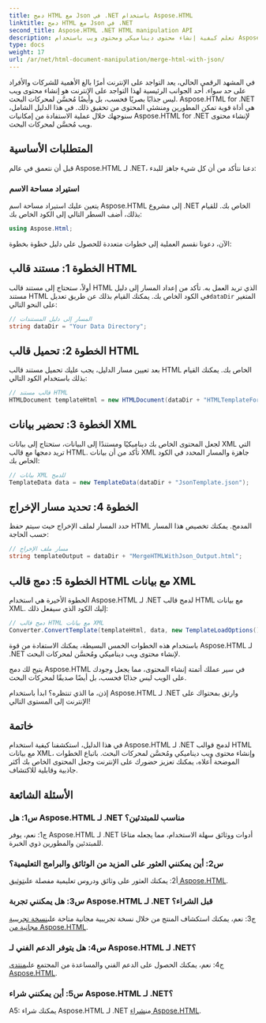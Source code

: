 ```yaml
---
title: دمج HTML مع Json في .NET باستخدام Aspose.HTML
linktitle: دمج HTML مع Json في .NET
second_title: Aspose.HTML .NET HTML manipulation API
description: تعلم كيفية إنشاء محتوى ديناميكي ومحتوى ويب باستخدام Aspose.HTML لـ .NET. قم بتعزيز حضورك على الإنترنت وإشراك جمهورك.
type: docs
weight: 17
url: /ar/net/html-document-manipulation/merge-html-with-json/
---
```


في المشهد الرقمي الحالي، يعد التواجد على الإنترنت أمرًا بالغ الأهمية للشركات والأفراد على حد سواء. أحد الجوانب الرئيسية لهذا التواجد على الإنترنت هو إنشاء محتوى ويب ليس جذابًا بصريًا فحسب، بل وأيضًا مُحسَّن لمحركات البحث. Aspose.HTML for .NET هي أداة قوية تمكن المطورين ومنشئي المحتوى من تحقيق ذلك. في هذا الدليل الشامل، سنوجهك خلال عملية الاستفادة من إمكانيات Aspose.HTML for .NET لإنشاء محتوى ويب مُحسَّن لمحركات البحث. 

## المتطلبات الأساسية

قبل أن نتعمق في عالم Aspose.HTML لـ .NET، دعنا نتأكد من أن كل شيء جاهز للبدء:

### استيراد مساحة الاسم

يتعين عليك استيراد مساحة اسم Aspose.HTML إلى مشروع .NET الخاص بك. للقيام بذلك، أضف السطر التالي إلى الكود الخاص بك:

```csharp
using Aspose.Html;
```

الآن، دعونا نقسم العملية إلى خطوات متعددة للحصول على دليل خطوة بخطوة:

## الخطوة 1: مستند قالب HTML

 أولاً، ستحتاج إلى مستند قالب HTML الذي تريد العمل به. تأكد من إعداد المسار إلى دليل مستند HTML في الكود الخاص بك. يمكنك القيام بذلك عن طريق تعديل`dataDir` المتغير على النحو التالي:

```csharp
// المسار إلى دليل المستندات
string dataDir = "Your Data Directory";
```

## الخطوة 2: تحميل قالب HTML

بعد تعيين مسار الدليل، يجب عليك تحميل مستند قالب HTML الخاص بك. يمكنك القيام بذلك باستخدام الكود التالي:

```csharp
// قالب مستند HTML
HTMLDocument templateHtml = new HTMLDocument(dataDir + "HTMLTemplateForJson.html");
```

## الخطوة 3: تحضير بيانات XML

لجعل المحتوى الخاص بك ديناميكيًا ومستندًا إلى البيانات، ستحتاج إلى بيانات XML التي تريد دمجها مع قالب HTML. تأكد من أن بيانات XML جاهزة والمسار المحدد في الكود الخاص بك:

```csharp
// بيانات XML للدمج
TemplateData data = new TemplateData(dataDir + "JsonTemplate.json");
```

## الخطوة 4: تحديد مسار الإخراج

حدد المسار لملف الإخراج حيث سيتم حفظ HTML المدمج. يمكنك تخصيص هذا المسار حسب الحاجة:

```csharp
// مسار ملف الإخراج
string templateOutput = dataDir + "MergeHTMLWithJson_Output.html";
```

## الخطوة 5: دمج قالب HTML مع بيانات XML

الخطوة الأخيرة هي استخدام Aspose.HTML لـ .NET لدمج قالب HTML مع بيانات XML. إليك الكود الذي سيفعل ذلك:

```csharp
// دمج قالب HTML مع بيانات XML
Converter.ConvertTemplate(templateHtml, data, new TemplateLoadOptions(), templateOutput);
```

باستخدام هذه الخطوات الخمس البسيطة، يمكنك الاستفادة من قوة Aspose.HTML لـ .NET لإنشاء محتوى ويب ديناميكي ومُحسَّن لمحركات البحث. 

يتيح لك دمج Aspose.HTML في سير عملك أتمتة إنشاء المحتوى، مما يجعل وجودك على الويب ليس جذابًا فحسب، بل أيضًا صديقًا لمحركات البحث. 

إذن، ما الذي تنتظره؟ ابدأ باستخدام Aspose.HTML لـ .NET وارتق بمحتواك على الإنترنت إلى المستوى التالي!

## خاتمة

في هذا الدليل، استكشفنا كيفية استخدام Aspose.HTML لـ .NET لدمج قوالب HTML مع بيانات XML، وإنشاء محتوى ويب ديناميكي ومُحسَّن لمحركات البحث. باتباع الخطوات الموضحة أعلاه، يمكنك تعزيز حضورك على الإنترنت وجعل المحتوى الخاص بك أكثر جاذبية وقابلية للاكتشاف.

## الأسئلة الشائعة

### س1: هل Aspose.HTML لـ .NET مناسب للمبتدئين؟

ج1: نعم، يوفر Aspose.HTML لـ .NET أدوات ووثائق سهلة الاستخدام، مما يجعله متاحًا للمبتدئين والمطورين ذوي الخبرة.

### س2: أين يمكنني العثور على المزيد من الوثائق والبرامج التعليمية؟

 أ2: يمكنك العثور على وثائق ودروس تعليمية مفصلة على[توثيق Aspose.HTML](https://reference.aspose.com/html/net/).

### س3: هل يمكنني تجربة Aspose.HTML لـ .NET قبل الشراء؟

 ج3: نعم، يمكنك استكشاف المنتج من خلال نسخة تجريبية مجانية متاحة على[نسخة تجريبية مجانية من Aspose.HTML](https://releases.aspose.com/).

### س4: هل يتوفر الدعم الفني لـ Aspose.HTML لـ .NET؟

 ج4: نعم، يمكنك الحصول على الدعم الفني والمساعدة من المجتمع على[منتدى Aspose.HTML](https://forum.aspose.com/).

### س5: أين يمكنني شراء Aspose.HTML لـ .NET؟

 A5: يمكنك شراء Aspose.HTML لـ .NET من[شراء Aspose.HTML](https://purchase.aspose.com/buy).